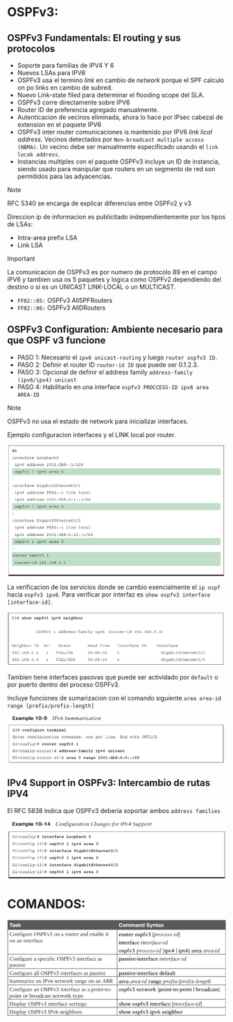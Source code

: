 # OSPFv3:

## OSPFv3 Fundamentals: El routing y sus protocolos

- Soporte para familias de IPV4 Y 6
- Nuevos LSAs para IPV6
- OSPFv3 usa el termino *link* en cambio de *network* porque el SPF calculo on po links en cambio de subred.
- Nuevo Link-state filed para determinar el flooding scope del SLA.
- OSPFv3 corre directamente sobre IPV6
- Router ID de preferencia agregado manualmente.
- Autenticacion de vecinos eliminada, ahora lo hace por IPsec cabezal de extension en el paquete IPV6
- OSPFv3 inter router comunicaciones is mantenido por IPV6 *link lical address*. Vecinos detectados por `Non-broadcast multiple access (NBMA)`. Un vecino debe ser manualmente especificado usando el `link locak address`.
- Instancias multiples con el paquete OSPFv3 incluye un ID de instancia, siendo usado para manipular que routers en un segmento de red son permitidos para las adyacencias.

> [!NOTE]
> RFC 5340 se encarga de explicar diferencias entre OSPFv2 y v3

Direccion ip de informacion es publicitado independientemente por los tipos de LSAs:

- Intra-area prefix LSA
- Link LSA

> [!IMPORTANT]
>La comunicacion de OSPFv3 es por numero de protocolo 89 en el campo IPV6 y tambien usa os 5 paquetes y logica como OSPFv2 dependiendo del destino o si es un UNICAST LINK-LOCAL o un MULTICAST.

- `FF02::05:` OSPFv3 AllSPFRouters
- `FF02::06:` OSPFv3 AllDRouters

## OSPFv3 Configuration: Ambiente necesario para que OSPF v3 funcione

- PASO 1: Necesario el `ipv6 unicast-routing` y luego `router ospfv3 ID`.
- PASO 2: Definir el router ID `router-id ID` que puede ser 0.1.2.3.
- PASO 3: Opcional de definir el address family `address-family (ipv6/ipv4) unicast`
- PASO 4: Habilitarlo en una interface `ospfv3 PROCCESS-ID ipv6 area AREA-ID`

> [!NOTE]
> OSPFv3 no usa el estado de network para inicializar interfaces.

Ejemplo configuracion interfaces y el LINK local por router.

![Image Alt](https://github.com/Nigelpa74/CCNP-Brief/blob/da96fd1f40ca1ebcbf62b4c4ccc91720268cbf4d/10.%20OSPF%20v3/OSPFV3%20CON.PNG)

La verificacion de los servicios donde se cambio esencialmente el `ip ospf` hacia `ospfv3 ipv6`. Para verificar por interfaz es `show ospfv3 interface [interface-id]`.

![Image Alt](https://github.com/Nigelpa74/CCNP-Brief/blob/d4a5ea504937385836cf0d48ac7612f4cd461cd5/10.%20OSPF%20v3/cuidados%20ospfv3.PNG)

Tambien tiene interfaces pasovas que puede ser actividado por `default` o por puerto dentro del proceso OSPFv3.

Incluye funciones de sumarizacion con el comando siguiente `area area-id range [prefix/prefix-length]`

![Image Alt](https://github.com/Nigelpa74/CCNP-Brief/blob/da96fd1f40ca1ebcbf62b4c4ccc91720268cbf4d/10.%20OSPF%20v3/sumarizacion%20ipv6.PNG)

## IPv4 Support in OSPFv3: Intercambio de rutas IPV4

El RFC 5838 indica que OSPFv3 deberia soportar ambos `address families`

![Image Alt](https://github.com/Nigelpa74/CCNP-Brief/blob/da96fd1f40ca1ebcbf62b4c4ccc91720268cbf4d/10.%20OSPF%20v3/ospfv4%20soporte%20ipv4.PNG)

# COMANDOS:

![Image Alt](https://github.com/Nigelpa74/CCNP-Brief/blob/d4a5ea504937385836cf0d48ac7612f4cd461cd5/10.%20OSPF%20v3/comandos%20ospfv3.PNG)


